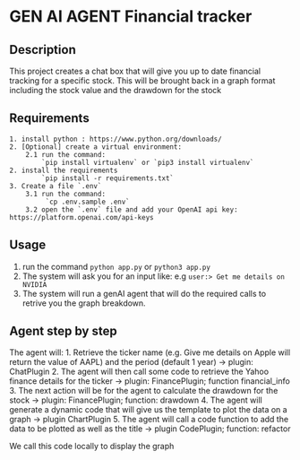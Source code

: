 # GEN AI AGENT Financial tracker

## Description

This project creates a chat box that will give you up to date financial tracking for a specific stock. This will be brought back in a graph format including the stock value and the drawdown for the stock


## Requirements
    1. install python : https://www.python.org/downloads/
    2. [Optional] create a virtual environment: 
        2.1 run the command: 
            `pip install virtualenv` or `pip3 install virtualenv`
    2. install the requirements
            `pip install -r requirements.txt`
    3. Create a file `.env`
        3.1 run the command: 
             `cp .env.sample .env`
        3.2 open the `.env` file and add your OpenAI api key: https://platform.openai.com/api-keys
        


## Usage
1. run the command 
    `python app.py` or `python3 app.py`
2. The system will ask you for an input like:
    e.g `user:> Get me details on NVIDIA`
3. The system will run a genAI agent that will do the required calls to retrive you the graph breakdown. 


## Agent step by step
The agent will: 
    1. Retrieve the ticker name (e.g. Give me details on Apple will return the value of AAPL) and the period (default 1 year) -> plugin: ChatPlugin
    2. The agent will then call some code to retrieve the Yahoo finance details for the ticker -> plugin: FinancePlugin; function financial_info
    3. The next action will  be for the agent to calculate the drawdown for the stock -> plugin: FinancePlugin; function: drawdown
    4. The agent will generate a dynamic code that will give us the template to plot the data on a graph -> plugin ChartPlugin
    5. The agent will call a code function to add the data to be plotted as well as the title -> plugin CodePlugin; function: refactor

We call this code locally to display the graph
